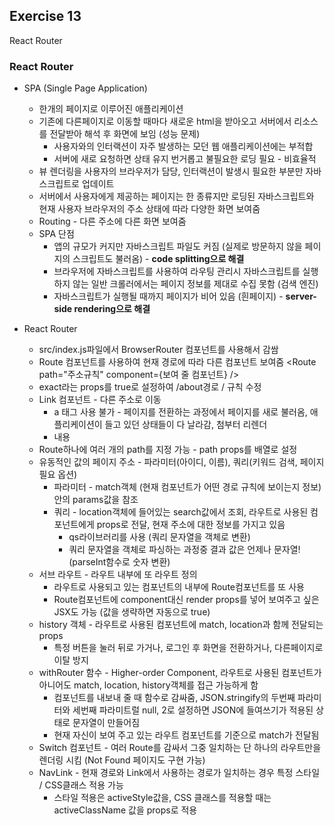 
## Exercise 13

React Router

### React Router

* SPA (Single Page Application)
  * 한개의 페이지로 이루어진 애플리케이션
  * 기존에 다른페이지로 이동할 때마다 새로운 html을 받아오고 서버에서 리소스를 전달받아 해석 후 화면에 보임 (성능 문제)
    * 사용자와의 인터랙션이 자주 발생하는 모던 웹 애플리케이션에는 부적합
    * 서버에 새로 요청하면 상태 유지 번거롭고 불필요한 로딩 필요 - 비효율적
  * 뷰 렌더링을 사용자의 브라우저가 담당, 인터랙션이 발생시 필요한 부분만 자바스크립트로 업데이트
  * 서버에서 사용자에게 제공하는 페이지는 한 종류지만 로딩된 자바스크립트와 현재 사용자 브라우저의 주소 상태에 따라 다양한 화면 보여줌
  * Routing - 다른 주소에 다른 화면 보여줌
  * SPA 단점
    * 앱의 규모가 커지만 자바스크립트 파일도 커짐 (실제로 방문하지 않을 페이지의 스크립트도 불러옴) - **code splitting으로 해결**
    * 브라우저에 자바스크립트를 사용하여 라우팅 관리시 자바스크립트를 실행하지 않는 일반 크롤러에서는 페이지 정보를 제대로 수집 못함 (검색 엔진)
    * 자바스크립트가 실행될 때까지 페이지가 비어 있음 (흰페이지) - **server-side rendering으로 해결**

* React Router
  * src/index.js파일에서 BrowserRouter 컴포넌트를 사용해서 감쌈
  * Route 컴포넌트를 사용하여 현재 경로에 따라 다른 컴포넌트 보여줌 <Route path="주소규칙" component={보여 줄 컴포넌트} />
  * exact라는 props를 true로 설정하여 /about경로 / 규칙 수정
  * Link 컴포넌트 - 다른 주소로 이동
    * a 태그 사용 불가 - 페이지를 전환하는 과정에서 페이지를 새로 불러옴, 애플리케이션이 들고 있던 상태들이 다 날라감, 첨부터 리렌더
    * <Link to="주소">내용</Link>
  * Route하나에 여러 개의 path를 지정 가능 - path props를 배열로 설정
  * 유동적인 값의 페이지 주소 - 파라미터(아이디, 이름), 쿼리(키워드 검색, 페이지 필요 옵션)
    * 파라미터 - match객체 (현재 컴포넌트가 어떤 경로 규칙에 보이는지 정보)안의 params값을 참조
    * 쿼리 - location객체에 들어있는 search값에서 조회, 라우트로 사용된 컴포넌트에게 props로 전달, 현재 주소에 대한 정보를 가지고 있음 
      * qs라이브러리를 사용 (쿼리 문자열을 객체로 변환)
      * 쿼리 문자열을 객체로 파싱하는 과정중 결과 값은 언제나 문자열! (parseInt함수로 숫자 변환)
  * 서브 라우트 - 라우트 내부에 또 라우트 정의
    * 라우트로 사용되고 있는 컴포넌트의 내부에 Route컴포넌트를 또 사용
    * Route컴포넌트에 component대신 render props를 넣어 보여주고 싶은 JSX도 가능 (값을 생략하면 자동으로 true)
  * history 객체 - 라우트로 사용된 컴포넌트에 match, location과 함께 전달되는 props
    * 특정 버튼을 눌러 뒤로 가거나, 로그인 후 화면을 전환하거나, 다른페이지로 이탈 방지
  * withRouter 함수 - Higher-order Component, 라우트로 사용된 컴포넌트가 아니어도 match, location, history객체를 접근 가능하게 함
    * 컴포넌트를 내보내 줄 때 함수로 감싸줌, JSON.stringify의 두번째 파라미터와 세번째 파라미트럴 null, 2로 설정하면 JSON에 들여쓰기가 적용된 상태로 문자열이 만들어짐
    * 현재 자신이 보여 주고 있는 라우트 컴포넌트를 기준으로 match가 전달됨
  * Switch 컴포넌트 - 여러 Route를 감싸서 그중 일치하는 단 하나의 라우트만을 렌더링 시킴 (Not Found 페이지도 구현 가능)
  * NavLink - 현재 경로와 Link에서 사용하는 경로가 일치하는 경우 특정 스타일 / CSS클래스 적용 가능
    * 스타일 적용은 activeStyle값을, CSS 클래스를 적용할 때는 activeClassName 값을 props로 적용